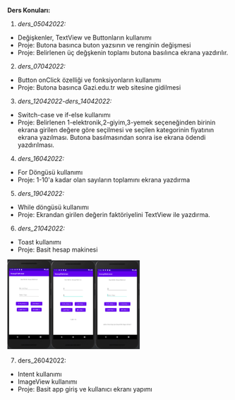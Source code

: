 **Ders Konuları:**

1. *ders_05042022:*

+ Değişkenler, TextView ve Buttonların kullanımı
+ Proje: Butona basınca buton yazsının ve renginin değişmesi
+ Proje: Belirlenen üç değşkenin toplamı butona basılınca ekrana yazdırılır.

2. *ders_07042022:*

+ Button onClick özelliği ve fonksiyonların kullanımı
+ Proje: Butona basınca Gazi.edu.tr web sitesine gidilmesi

3. *ders_12042022-ders_14042022:*

+ Switch-case ve if-else kullanımı
+ Proje: Belirlenen 1-elektronik,2-giyim,3-yemek seçeneğinden birinin ekrana girilen değere göre seçilmesi ve seçilen kategorinin fiyatının ekrana yazılması. Butona basılmasından sonra ise ekrana ödendi yazdırılması.

4. *ders_16042022:*

+ For Döngüsü kullanımı
+ Proje: 1-10'a kadar olan sayıların toplamını ekrana yazdırma

5. *ders_19042022:*

+ While döngüsü kullanımı
+ Proje: Ekrandan girilen değerin faktöriyelini TextView ile yazdırma.

6. *ders_21042022:*

+ Toast kullanımı
+ Proje: Basit hesap makinesi

<img src="Pictures/hesapMakinesiAndroid.PNG" alt="drawing" width="100"/><img src="Pictures/hesapMakinesiAndroid2.PNG" alt="drawing" width="100"/><img src="Pictures/hesapMakinesiAndroid3.PNG" alt="drawing" width="100"/>

7. ders_26042022:

+ Intent kullanımı
+ ImageView kullanımı
+ Proje: Basit app giriş ve kullanıcı ekranı yapımı